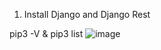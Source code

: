 1) Install Django and Django Rest

pip3 -V & pip3 list
![image](https://user-images.githubusercontent.com/70520853/158082624-b28c991d-09d0-4fe7-87d0-af5d8ef7ba07.png)



